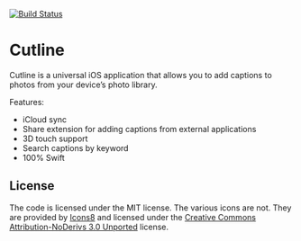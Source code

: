 [![Build Status](https://travis-ci.org/jbruce2112/cutline.svg?branch=master)](https://travis-ci.org/jbruce2112/cutline)

# Cutline

Cutline is a universal iOS application that allows you to add captions to photos from your device’s photo library.

Features:

- iCloud sync
- Share extension for adding captions from external applications
- 3D touch support
- Search captions by keyword
- 100% Swift

## License
The code is licensed under the MIT license. The various icons are not. 
They are provided by [Icons8](https://icons8.com) and licensed under the 
[Creative Commons Attribution-NoDerivs 3.0 Unported](https://creativecommons.org/licenses/by-nd/3.0/) license.
